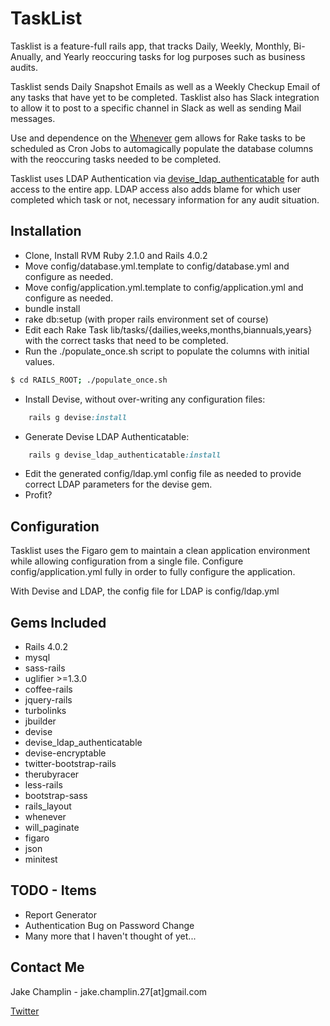 # TaskList 
Tasklist is a feature-full rails app, that tracks Daily, Weekly, Monthly, Bi-Anually, and
Yearly reoccuring tasks for log purposes such as business audits. 

Tasklist sends Daily Snapshot Emails as well as a Weekly Checkup Email of any tasks that
have yet to be completed. 
Tasklist also has Slack integration to allow it to post to a specific channel in Slack as
well as sending Mail messages. 

Use and dependence on the [Whenever](https://github.com/javan/whenever) gem allows for
Rake tasks to be scheduled as Cron Jobs to automagically populate the database columns
with the reoccuring tasks needed to be completed. 

Tasklist uses LDAP Authentication via
[devise_ldap_authenticatable](https://github.com/cschiewek/devise_ldap_autheticatable) for
auth access to the entire app. LDAP access also adds blame for which user completed which
task or not, necessary information for any audit situation. 

## Installation
- Clone, Install RVM Ruby 2.1.0 and Rails 4.0.2
- Move config/database.yml.template to config/database.yml and configure as needed. 
- Move config/application.yml.template to config/application.yml and configure as needed. 
- bundle install
- rake db:setup (with proper rails environment set of course)
- Edit each Rake Task lib/tasks/{dailies,weeks,months,biannuals,years} with the correct
  tasks that need to be completed. 
- Run the ./populate_once.sh script to populate the columns with initial values. 
```bash
$ cd RAILS_ROOT; ./populate_once.sh
```

- Install Devise, without over-writing any configuration files:
```ruby
	rails g devise:install
```

- Generate Devise LDAP Authenticatable: 
```ruby
	rails g devise_ldap_authenticatable:install
```

- Edit the generated config/ldap.yml config file as needed to provide correct LDAP
  parameters for the devise gem. 
- Profit? 


## Configuration
Tasklist uses the Figaro gem to maintain a clean application environment while allowing
configuration from a single file. Configure config/application.yml fully in order to fully
configure the application. 

With Devise and LDAP, the config file for LDAP is config/ldap.yml

## Gems Included 
<ul>
	<li>Rails 4.0.2</li>
	<li>mysql</li>
	<li>sass-rails</li>
	<li>uglifier >=1.3.0</li>
	<li>coffee-rails</li>
	<li>jquery-rails</li>
	<li>turbolinks</li>
	<li>jbuilder</li>
	<li>devise</li>
	<li>devise_ldap_authenticatable</li>
	<li>devise-encryptable</li>
	<li>twitter-bootstrap-rails</li>
	<li>therubyracer</li>
	<li>less-rails</li>
	<li>bootstrap-sass</li>
	<li>rails_layout</li>
	<li>whenever</li>
	<li>will_paginate</li>
	<li>figaro</li>
	<li>json</li>
	<li>minitest</li>
</ul>

## TODO - Items
<ul>
	<li>Report Generator</li>
	<li>Authentication Bug on Password Change</li>
	<li>Many more that I haven't thought of yet...</li>
</ul>

## Contact Me 
Jake Champlin - jake.champlin.27[at]gmail.com

[Twitter](https://twitter.com/grubernaut)
